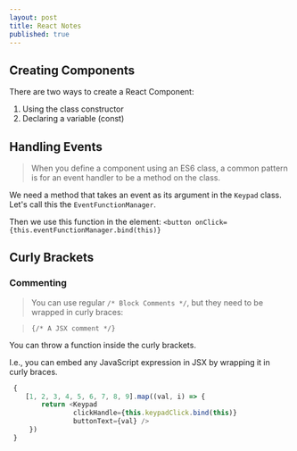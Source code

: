 ```yaml
---
layout: post
title: React Notes
published: true
---
```


## Creating Components

There are two ways to create a React Component:
1. Using the class constructor
2. Declaring a variable (const)

## Handling Events

> When you define a component using an ES6 class, a common pattern is for an event handler to be a method on the class.

We need a method that takes an event as its argument in the `Keypad` class. Let's call this the `EventFunctionManager`.

Then we use this function in the element:
`<button onClick={this.eventFunctionManager.bind(this)}`


## Curly Brackets

### Commenting

> You can use regular `/* Block Comments */`, but they need to be wrapped in curly braces:

> `{/* A JSX comment */}`


You can throw a function inside the curly brackets.

I.e., you can embed any JavaScript expression in JSX by wrapping it in curly braces.

```javascript
 {
    [1, 2, 3, 4, 5, 6, 7, 8, 9].map((val, i) => {
        return <Keypad 
                clickHandle={this.keypadClick.bind(this)}
                buttonText={val} />
     })
 }
```





